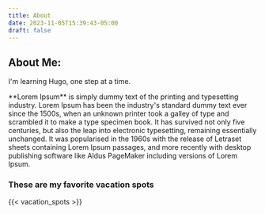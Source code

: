 ```yaml
---
title: About
date: 2023-11-05T15:39:43-05:00
draft: false
---
```


<h2>About Me:</h2>
I'm learning Hugo, one step at a time.
<p>**Lorem Ipsum** is simply dummy text of the printing and typesetting industry. Lorem Ipsum has been the industry's standard dummy text ever since the 1500s, when an unknown printer took a galley of type and scrambled it to make a type specimen book. It has survived not only five centuries, but also the leap into electronic typesetting, remaining essentially unchanged. It was popularised in the 1960s with the release of Letraset sheets containing Lorem Ipsum passages, and more recently with desktop publishing software like Aldus PageMaker including versions of Lorem Ipsum.</p>

### These are my favorite vacation spots

{{< vacation_spots >}}